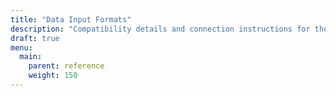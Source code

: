 ```yaml
---
title: "Data Input Formats"
description: "Compatibility details and connection instructions for the input formats of source data: Avro, JSON, Text/Bytes, CSV, and Debezium formats."
draft: true
menu:
  main:
    parent: reference
    weight: 150
---
```

